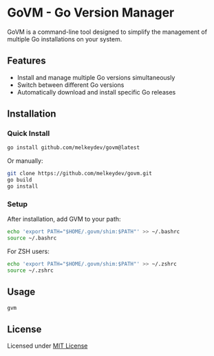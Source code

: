# GoVM - Go Version Manager

GoVM is a command-line tool designed to simplify the management of multiple Go installations on your system.

## Features

- Install and manage multiple Go versions simultaneously
- Switch between different Go versions
- Automatically download and install specific Go releases

## Installation

### Quick Install

```bash
go install github.com/melkeydev/govm@latest
```

Or manually:

```bash
git clone https://github.com/melkeydev/govm.git
go build
go install
```

### Setup

After installation, add GVM to your path:

```bash
echo 'export PATH="$HOME/.govm/shim:$PATH"' >> ~/.bashrc
source ~/.bashrc
```

For ZSH users:

```bash
echo 'export PATH="$HOME/.govm/shim:$PATH"' >> ~/.zshrc
source ~/.zshrc
```

## Usage

```bash
gvm
```

## License

Licensed under [MIT License](./LICENSE)

